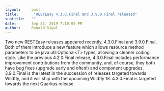 ```yaml
---
layout:     post
title:       "RESTEasy 4.3.0.Final and 3.9.0.Final released"
subtitle:   ""
date:       Sep 23, 2019 7:10:00 PM
author:     Ronald Sigal
---
```



                    



                    




Two new RESTEasy releases appeared recently, 4.3.0.Final and 3.9.0.Final. Both of them introduce a new feature which allows resource method parameters to be java.util.Optional&lt;T&gt; types, allowing a cleaner coding style. Like the previous 4.2.0.Final release, 4.3.0.Final includes performance improvement contributions from the community, and, of course, they both have bug fixes (upgrade early and often!) and component upgrades. 3.9.0.Final is the latest in the succession of releases targeted towards Wildfly, and it will ship with the upcoming Wildfly 18. 4.3.0.Final is targeted towards the next Quarkus release.




                    




                    

                    


                
